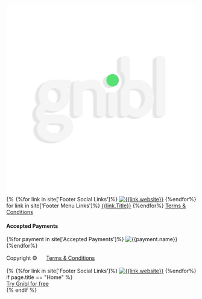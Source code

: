 <footer class="cardboard-bg">
  <div class="footer-wave wave cardboard-bg"></div>
  <div class="container">
    <div class="row">
      <div class="col-sm-12">
        <img class="logo" src="/assets/images/logo.svg" alt="Gnibl" style="display: inline-block;">
        <div class="social visible-xs" style="float:right">
          {%for link in site['Footer Social Links']%}
          <a href="{{link.url}}"><img src="{{link.image}}" alt="{{link.website}}"></a>
          {%endfor%}
        </div>
        <div class="footer-links">
          {%for link in site['Footer Menu Links']%}
          <a href="{{link.URL}}">{{link.Title}}</a>
          {%endfor%}
          <a target="_blank" href="{{site['Terms & Conditions file']}}" class="visible-xs">Terms &amp; Conditions</a>
        </div>
      </div>
    </div>
    <div class="row">
      <div class="accepted-payments col-sm-4">
        <h4>Accepted Payments</h4>
        {%for payment in site['Accepted Payments']%}
        <img src="{{payment.image}}" alt="{{payment.name}}"></a>
        {%endfor%}
      </div>
      <div class="col-sm-8 hidden-xs">
      </div>
    </div>
    <div class="row">
      <div class="col-sm-12">
        <span style="line-height: 50px">Copyright &copy;<script>document.write(new Date().getFullYear())</script></span>
        <a target="_blank" href="{{site['Terms & Conditions file']}}" style="margin-left: 20px; line-height: 50px" class="hidden-xs" href="">Terms &amp; Conditions</a>
        <div class="social hidden-xs" style="float:right">
          {%for link in site['Footer Social Links']%}
          <a href="{{link.url}}"><img src="{{link.image}}" alt="{{link.website}}"></a>
          {%endfor%}
        </div>
      </div>
    </div>
  </div>
</footer>
{% if page.title == "Home" %}
<div class="fixed-cta"><a class="btn btn-red" href="/trial"><span>Try Gnibl for free</span></a></div>
{% endif %}

<!--LEAN BOOTSTRAP-->
<script src="/assets/bootstrap/js/bootstrap.min.js"></script>
<!--SLICK CAROUSEL-->
<link rel="stylesheet" type="text/css" href="//cdn.jsdelivr.net/jquery.slick/1.6.0/slick.css"/>
<script type="text/javascript" src="//cdn.jsdelivr.net/jquery.slick/1.6.0/slick.min.js"></script>
<!--VALIDATION-->
<script src="https://cdnjs.cloudflare.com/ajax/libs/jquery-validate/1.15.0/jquery.validate.min.js"></script>
<!--INSTAFEED-->
<script src="/assets/script/instafeed.js"></script>
<meta name="viewport" content="width=device-width, initial-scale=1.0">
